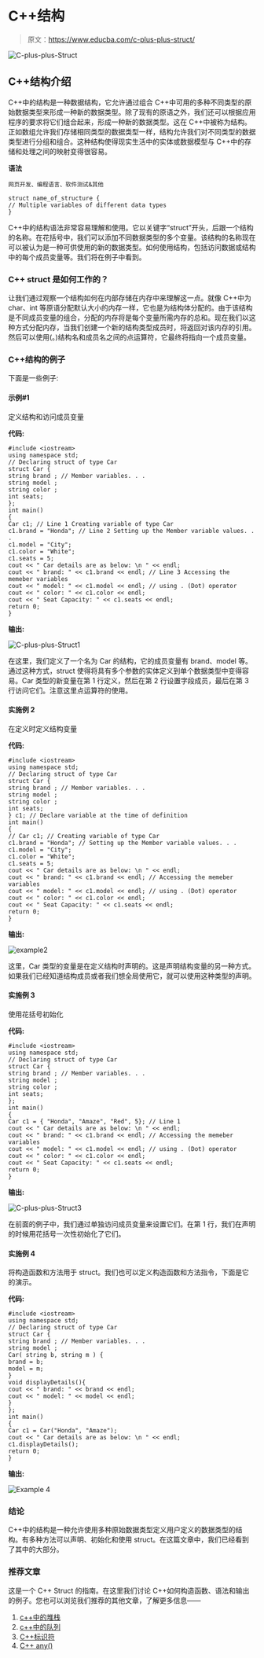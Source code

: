 # C++结构

> 原文：<https://www.educba.com/c-plus-plus-struct/>

![C-plus-plus-Struct](img/6cb703e4ef578ba97364681fe5fb2976.png)



## C++结构介绍

C++中的结构是一种数据结构，它允许通过组合 C++中可用的多种不同类型的原始数据类型来形成一种新的数据类型。除了现有的原语之外，我们还可以根据应用程序的要求将它们组合起来，形成一种新的数据类型。这在 C++中被称为结构。正如数组允许我们存储相同类型的数据类型一样，结构允许我们对不同类型的数据类型进行分组和组合。这种结构使得现实生活中的实体或数据模型与 C++中的存储和处理之间的映射变得很容易。

**语法**

<small>网页开发、编程语言、软件测试&其他</small>

```
struct name_of_structure {
// Multiple variables of different data types
}
```

C++中的结构语法非常容易理解和使用。它以关键字“struct”开头，后跟一个结构的名称。在花括号中，我们可以添加不同数据类型的多个变量。该结构的名称现在可以被认为是一种可供使用的新的数据类型。如何使用结构，包括访问数据或结构中的每个成员变量等。我们将在例子中看到。

### C++ struct 是如何工作的？

让我们通过观察一个结构如何在内部存储在内存中来理解这一点。就像 C++中为 char、int 等原语分配默认大小的内存一样，它也是为结构体分配的。由于该结构是不同成员变量的组合，分配的内存将是每个变量所需内存的总和。现在我们以这种方式分配内存，当我们创建一个新的结构类型成员时，将返回对该内存的引用。然后可以使用(。)结构名和成员名之间的点运算符，它最终将指向一个成员变量。

### C++结构的例子

下面是一些例子:

#### 示例#1

定义结构和访问成员变量

**代码:**

```
#include <iostream>
using namespace std;
// Declaring struct of type Car
struct Car {
string brand ; // Member variables. . .
string model ;
string color ;
int seats;
};
int main()
{
Car c1; // Line 1 Creating variable of type Car
c1.brand = "Honda"; // Line 2 Setting up the Member variable values. . .
c1.model = "City";
c1.color = "White";
c1.seats = 5;
cout << " Car details are as below: \n " << endl;
cout << " brand: " << c1.brand << endl; // Line 3 Accessing the memeber variables
cout << " model: " << c1.model << endl; // using . (Dot) operator
cout << " color: " << c1.color << endl;
cout << " Seat Capacity: " << c1.seats << endl;
return 0;
}
```

**输出:**

![C-plus-plus-Struct1](img/34af2de1f58957e7d2d23d48a3db0d6d.png)



在这里，我们定义了一个名为 Car 的结构，它的成员变量有 brand、model 等。通过这种方式，struct 使得将具有多个参数的实体定义到单个数据类型中变得容易。Car 类型的新变量在第 1 行定义，然后在第 2 行设置字段成员，最后在第 3 行访问它们。注意这里点运算符的使用。

#### 实施例 2

在定义时定义结构变量

**代码:**

```
#include <iostream>
using namespace std;
// Declaring struct of type Car
struct Car {
string brand ; // Member variables. . .
string model ;
string color ;
int seats;
} c1; // Declare variable at the time of definition
int main()
{
// Car c1; // Creating variable of type Car
c1.brand = "Honda"; // Setting up the Member variable values. . .
c1.model = "City";
c1.color = "White";
c1.seats = 5;
cout << " Car details are as below: \n " << endl;
cout << " brand: " << c1.brand << endl; // Accessing the memeber variables
cout << " model: " << c1.model << endl; // using . (Dot) operator
cout << " color: " << c1.color << endl;
cout << " Seat Capacity: " << c1.seats << endl;
return 0;
}
```

**输出:**

![example2](img/264d531a5a5e8c3f246da1682c461c0e.png)



这里，Car 类型的变量是在定义结构时声明的。这是声明结构变量的另一种方式。如果我们已经知道结构成员或者我们想全局使用它，就可以使用这种类型的声明。

#### 实施例 3

使用花括号初始化

**代码:**

```
#include <iostream>
using namespace std;
// Declaring struct of type Car
struct Car {
string brand ; // Member variables. . .
string model ;
string color ;
int seats;
};
int main()
{
Car c1 = { "Honda", "Amaze", "Red", 5}; // Line 1
cout << " Car details are as below: \n " << endl;
cout << " brand: " << c1.brand << endl; // Accessing the memeber variables
cout << " model: " << c1.model << endl; // using . (Dot) operator
cout << " color: " << c1.color << endl;
cout << " Seat Capacity: " << c1.seats << endl;
return 0;
}
```

**输出:**

![C-plus-plus-Struct3 ](img/e0a57be90c27ba8c16db56e4195144f6.png)



在前面的例子中，我们通过单独访问成员变量来设置它们。在第 1 行，我们在声明的时候用花括号一次性初始化了它们。

#### 实施例 4

将构造函数和方法用于 struct。我们也可以定义构造函数和方法指令，下面是它的演示。

**代码:**

```
#include <iostream>
using namespace std;
// Declaring struct of type Car
struct Car {
string brand ; // Member variables. . .
string model ;
Car( string b, string m ) {
brand = b;
model = m;
}
void displayDetails(){
cout << " brand: " << brand << endl;
cout << " model: " << model << endl;
}
};
int main()
{
Car c1 = Car("Honda", "Amaze");
cout << " Car details are as below: \n " << endl;
c1.displayDetails();
return 0;
}
```

**输出:**

![Example 4](img/2190c9ae30e7d6a0a953acce05aaca6c.png)



### 结论

C++中的结构是一种允许使用多种原始数据类型定义用户定义的数据类型的结构。有多种方法可以声明、初始化和使用 struct。在这篇文章中，我们已经看到了其中的大部分。

### 推荐文章

这是一个 C++ Struct 的指南。在这里我们讨论 C++如何构造函数、语法和输出的例子。您也可以浏览我们推荐的其他文章，了解更多信息——

1.  [c++中的堆栈](https://www.educba.com/stack-in-c-plus-plus/)
2.  [c++中的队列](https://www.educba.com/queue-in-c-plus-plus/)
3.  [C++标识符](https://www.educba.com/c-identifiers-plus-plus/)
4.  [C++ any()](https://www.educba.com/c-plus-plus-any/)





